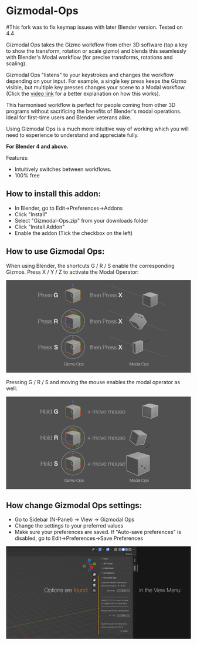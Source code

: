 # Gizmodal-Ops

#This fork was to fix keymap issues with later Blender version. Tested on 4.4

Gizmodal Ops takes the Gizmo workflow from other 3D software (tap a key to show the transform, rotation or scale gizmo) and blends this seamlessly with Blender's Modal workflow (for precise transforms, rotations and scaling).

Gizmodal Ops "listens" to your keystrokes and changes the workflow depending on your input. For example, a single key press keeps the Gizmo visible, but multiple key presses changes your scene to a Modal workflow. (Click the [video link](https://www.youtube.com/watch?v=fbHcUv9B2BI) for a better explanation on how this works).

This harmonised workflow is perfect for people coming from other 3D programs without sacrificing the benefits of Blender's modal operations. Ideal for first-time users and Blender veterans alike.

Using Gizmodal Ops is a much more intuitive way of working which you will need to experience to understand and appreciate fully.

**For Blender 4 and above.**

Features:
- Intuitively switches between workflows.
- 100% free

## How to install this addon:

- In Blender, go to Edit->Preferences->Addons
- Click "Install"
- Select "Gizmodal-Ops.zip" from your downloads folder
- Click "Install Addon"
- Enable the addon (Tick the checkbox on the left)

## How to use Gizmodal Ops:

When using Blender, the shortcuts G / R / S enable the corresponding Gizmos. Press X / Y / Z to activate the Modal Operator:

![Press G then Press X - Gizmo Ops vs. Modal Ops](https://github.com/BlenderDefender/Gizmodal-Ops/raw/main/docs/gizmodal_explanation_01.png)

Pressing G / R / S and moving the mouse enables the modal operator as well:

![Hold G + move mouse - Gizmo Ops vs. Modal Ops](https://github.com/BlenderDefender/Gizmodal-Ops/raw/main/docs/gizmodal_explanation_02.png)

## How change Gizmodal Ops settings:

- Go to Sidebar (N-Panel) -> View -> Gizmodal Ops
- Change the settings to your preferred values
- Make sure your preferences are saved. If "Auto-save preferences" is disabled, go to Edit->Preferences->Save Preferences

![Go to Sidebar > View > Gizmodal Ops to change the options.](https://github.com/BlenderDefender/Gizmodal-Ops/raw/main/docs/gizmodal_explanation_03.png)
